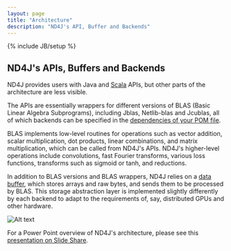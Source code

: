 ```yaml
---
layout: page
title: "Architecture"
description: "ND4J's API, Buffer and Backends"
---
```

{% include JB/setup %}

## ND4J's APIs, Buffers and Backends

ND4J provides users with Java and [Scala](http://nd4j.org/scala.html) APIs, but other parts of the architecture are less visible. 

The APIs are essentially wrappers for different versions of BLAS (Basic Linear Algebra Subprograms), including Jblas, Netlib-blas and Jcublas, all of which backends can be specified in the [dependencies of your POM file](http://nd4j.org/dependencies.html). 

BLAS implements low-level routines for operations such as vector addition, scalar multiplication, dot products, linear combinations, and matrix multiplication, which can be called from ND4J's APIs. ND4J's higher-level operations include convolutions, fast Fourier transforms, various loss functions, transforms such as sigmoid or tanh, and reductions.

In addition to BLAS versions and BLAS wrappers, ND4J relies on a [data buffer](https://en.wikipedia.org/wiki/Data_buffer), which stores arrays and raw bytes, and sends them to be processed by BLAS. This storage abstraction layer is implemented slightly differently by each backend to adapt to the requirements of, say, distributed GPUs and other hardware.

![Alt text](../img/nd4j_architecture.png) 

For a Power Point overview of ND4J's architecture, please see this [presentation on Slide Share](http://www.slideshare.net/agibsonccc/nd4-j-slidespptx). 
